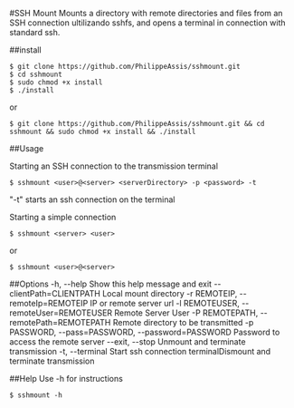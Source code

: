 #SSH Mount
Mounts a directory with remote directories and files from an SSH connection ultilizando sshfs, and opens a terminal in connection with standard ssh.

##install

```shell
$ git clone https://github.com/PhilippeAssis/sshmount.git
$ cd sshmount
$ sudo chmod +x install
$ ./install
```
or
```shell
$ git clone https://github.com/PhilippeAssis/sshmount.git && cd sshmount && sudo chmod +x install && ./install
```

##Usage

Starting an SSH connection to the transmission terminal

```shell
$ sshmount <user>@<server> <serverDirectory> -p <password> -t
```

"-t" starts an ssh connection on the terminal

Starting a simple connection
```shell
$ sshmount <server> <user>
```
or
```shell
$ sshmount <user>@<server>
```

##Options
    -h, --help                                            Show this help message and exit
    --clientPath=CLIENTPATH                               Local mount directory
    -r REMOTEIP, --remoteIp=REMOTEIP                      IP or remote server url
    -l REMOTEUSER, --remoteUser=REMOTEUSER                Remote Server User
    -P REMOTEPATH, --remotePath=REMOTEPATH                Remote directory to be transmitted
    -p PASSWORD, --pass=PASSWORD, --password=PASSWORD     Password to access the remote server
    --exit, --stop                                        Unmount and terminate transmission
    -t, --terminal                                        Start ssh connection terminalDismount and terminate transmission


##Help
Use -h for instructions
```shell
$ sshmount -h
```
